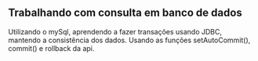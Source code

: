 <h2>Trabalhando com consulta em banco de dados </h2>

<p>Utilizando o mySql, aprendendo a fazer transações usando JDBC, mantendo a consistência 
dos dados. Usando as funções setAutoCommit(), commit() e rollback da api. 
</p>